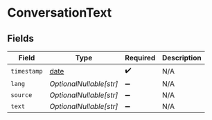 # ConversationText


## Fields

| Field                                                                | Type                                                                 | Required                                                             | Description                                                          |
| -------------------------------------------------------------------- | -------------------------------------------------------------------- | -------------------------------------------------------------------- | -------------------------------------------------------------------- |
| `timestamp`                                                          | [date](https://docs.python.org/3/library/datetime.html#date-objects) | :heavy_check_mark:                                                   | N/A                                                                  |
| `lang`                                                               | *OptionalNullable[str]*                                              | :heavy_minus_sign:                                                   | N/A                                                                  |
| `source`                                                             | *OptionalNullable[str]*                                              | :heavy_minus_sign:                                                   | N/A                                                                  |
| `text`                                                               | *OptionalNullable[str]*                                              | :heavy_minus_sign:                                                   | N/A                                                                  |